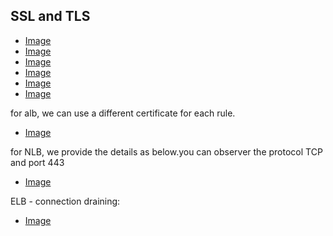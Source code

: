 ## SSL and TLS
- [Image](1.png)
- [Image](2.png)
- [Image](3.png)
- [Image](4.png)
- [Image](5.png)
- [Image](6.png)

for alb, we can use a different certificate for each rule.
- [Image](7.png)

for NLB, we provide the details as below.you can observer the protocol TCP and port 443
- [Image](8.png)


ELB - connection draining:
- [Image](9.png)
